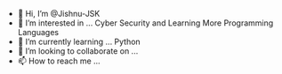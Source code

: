 - 👋 Hi, I’m @Jishnu-JSK
- 👀 I’m interested in ... Cyber Security and Learning More Programming Languages
- 🌱 I’m currently learning ... Python
- 💞️ I’m looking to collaborate on ...
- 📫 How to reach me ...

<!---
Jishnu-JSK/Jishnu-JSK is a ✨ special ✨ repository because its `README.md` (this file) appears on your GitHub profile.
You can click the Preview link to take a look at your changes.
--->
